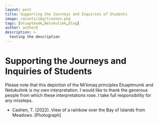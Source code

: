 ```yaml
---
layout: post
title: Supporting the Journeys and Inquiries of Students
image: /assets/img/tcashen.png
tags: [etuaptmumk,Netukulimk,blog]
author: author8
description: >
  testing the description
---
```

# Supporting the Journeys and Inquiries of Students

Please note that this depiction of the Mi’kmaq principles Etuaptmumk and Netukulimk is my own interpretation. I would like to thank the generous people from which these interpretations rose. I take full responsibility for any missteps.

- Cashen, T. (2022). View of a rainbow over the Bay of Islands from Meadows. [Photograph]


